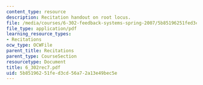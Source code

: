 ```yaml
---
content_type: resource
description: Recitation handout on root locus.
file: /media/courses/6-302-feedback-systems-spring-2007/5b85196251fed3cd56a72a13e49bec5e_6_302rec7.pdf
file_type: application/pdf
learning_resource_types:
- Recitations
ocw_type: OCWFile
parent_title: Recitations
parent_type: CourseSection
resourcetype: Document
title: 6_302rec7.pdf
uid: 5b851962-51fe-d3cd-56a7-2a13e49bec5e
---
```

